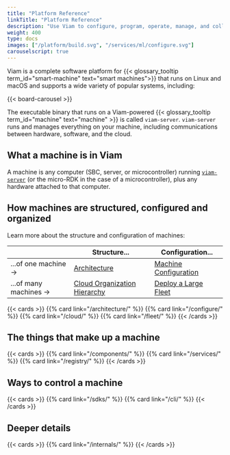 ```yaml
---
title: "Platform Reference"
linkTitle: "Platform Reference"
description: "Use Viam to configure, program, operate, manage, and collect data from your smart machines."
weight: 400
type: docs
images: ["/platform/build.svg", "/services/ml/configure.svg"]
carouselscript: true
---
```


Viam is a complete software platform for {{< glossary_tooltip term_id="smart-machine" text="smart machines">}} that runs on Linux and macOS and supports a wide variety of popular systems, including:

{{< board-carousel >}}
<br>

The executable binary that runs on a Viam-powered {{< glossary_tooltip term_id="machine" text="machine" >}} is called `viam-server`.
`viam-server` runs and manages everything on your machine, including communications between hardware, software, and the cloud.

## What a machine is in Viam

A machine is any computer (SBC, server, or microcontroller) running [`viam-server`](/architecture/#viam-server-and-the-micro-rdk) (or the micro-RDK in the case of a microcontroller), plus any hardware attached to that computer.

## How machines are structured, configured and organized

Learn more about the structure and configuration of machines:

|                        | Structure...                            | Configuration...                     |
| ---------------------- | --------------------------------------- | ------------------------------------ |
| ...of one machine ->   | [Architecture](/architecture/)          | [Machine Configuration](/configure/) |
| ...of many machines -> | [Cloud Organization Hierarchy](/cloud/) | [Deploy a Large Fleet](/fleet/)      |

{{< cards >}}
{{% card link="/architecture/" %}}
{{% card link="/configure/" %}}
{{% card link="/cloud/" %}}
{{% card link="/fleet/" %}}
{{< /cards >}}

## The things that make up a machine

{{< cards >}}
{{% card link="/components/" %}}
{{% card link="/services/" %}}
{{% card link="/registry/" %}}
{{< /cards >}}

## Ways to control a machine

{{< cards >}}
{{% card link="/sdks/" %}}
{{% card link="/cli/" %}}
{{< /cards >}}

## Deeper details

{{< cards >}}
{{% card link="/internals/" %}}
{{< /cards >}}
